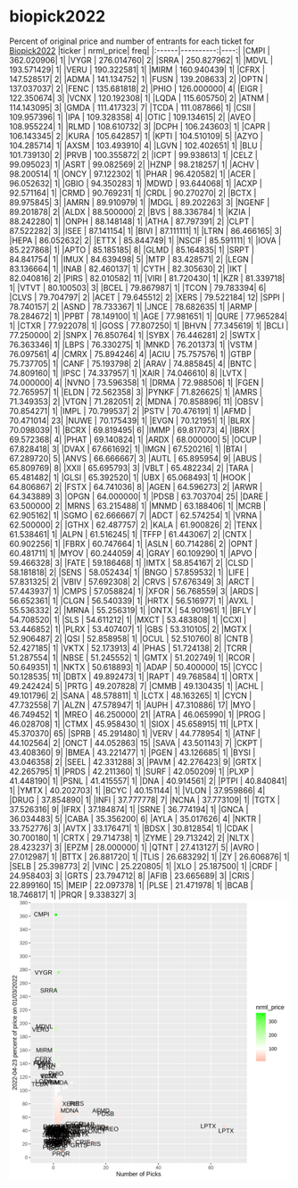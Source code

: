 # biopick2022
Percent of original price and number of entrants for each ticket for [Biopick2022](https://twitter.com/hashtag/Biopick2022)
|ticker | nrml_price| freq|
|:------|----------:|----:|
|CMPI   | 362.020906|    1|
|VYGR   | 276.014760|    2|
|SRRA   | 250.827962|    1|
|MDVL   | 193.571429|    1|
|VERU   | 190.322581|    1|
|MIRM   | 160.940439|    1|
|CFRX   | 147.528517|    2|
|ADMA   | 141.134752|    1|
|FUSN   | 139.208633|    2|
|OPTN   | 137.037037|    2|
|FENC   | 135.681818|    2|
|PHIO   | 126.000000|    4|
|EIGR   | 122.350674|    3|
|VCNX   | 120.192308|    1|
|LQDA   | 115.605750|    2|
|ATNM   | 114.143095|    3|
|GMDA   | 111.417323|    7|
|TCDA   | 111.087866|    1|
|CSII   | 109.957396|    1|
|IPA    | 109.328358|    4|
|OTIC   | 109.134615|    2|
|AVEO   | 108.955224|    1|
|RLMD   | 108.610732|    3|
|DCPH   | 106.243603|    1|
|CAPR   | 106.143345|    2|
|KURA   | 105.642857|    1|
|KPTI   | 104.510109|    5|
|AZYO   | 104.285714|    1|
|AXSM   | 103.493910|    4|
|LGVN   | 102.402651|    1|
|BLU    | 101.739130|    2|
|PRVB   | 100.355872|    2|
|ICPT   |  99.938613|    1|
|CELZ   |  99.095023|    1|
|ASRT   |  99.082569|    2|
|HZNP   |  98.218257|    1|
|ACHV   |  98.200514|    1|
|ONCY   |  97.122302|    1|
|PHAR   |  96.420582|    1|
|ACER   |  96.052632|    1|
|GBIO   |  94.350283|    1|
|MDWD   |  93.644068|    1|
|ACXP   |  92.571164|    1|
|CRMD   |  90.769231|    1|
|CRDL   |  90.270270|    2|
|BCTX   |  89.975845|    3|
|AMRN   |  89.910979|    1|
|MDGL   |  89.202263|    3|
|NGENF  |  89.201878|    2|
|ALDX   |  88.500000|    2|
|BVS    |  88.336784|    1|
|KZIA   |  88.242280|    1|
|ONPH   |  88.148148|    1|
|ATHA   |  87.797391|    2|
|CLPT   |  87.522282|    3|
|ISEE   |  87.141154|    1|
|BIVI   |  87.111111|    1|
|LTRN   |  86.466165|    3|
|HEPA   |  86.052632|    2|
|ETTX   |  85.844749|    1|
|NSCIF  |  85.591111|    1|
|IOVA   |  85.227868|    1|
|APTO   |  85.185185|    8|
|GLMD   |  85.164835|    1|
|SRPT   |  84.841754|    1|
|IMUX   |  84.639498|    5|
|MTP    |  83.428571|    2|
|LEGN   |  83.136664|    1|
|INAB   |  82.460137|    1|
|CYTH   |  82.305630|    2|
|IKT    |  82.040816|    2|
|PIRS   |  82.010582|   11|
|VIRI   |  81.720430|    1|
|KZR    |  81.339718|    1|
|VTVT   |  80.100503|    3|
|BCEL   |  79.867987|    1|
|TCON   |  79.783394|    6|
|CLVS   |  79.704797|    2|
|ACET   |  79.645512|    2|
|XERS   |  79.522184|   12|
|SPPI   |  78.740157|    2|
|ASND   |  78.733367|    1|
|JNCE   |  78.682635|    1|
|ARMP   |  78.284672|    1|
|PPBT   |  78.149100|    1|
|AGE    |  77.981651|    1|
|QURE   |  77.965284|    1|
|CTXR   |  77.922078|    1|
|GOSS   |  77.807250|    1|
|BHVN   |  77.345619|    1|
|BCLI   |  77.250000|    2|
|SNPX   |  76.850764|    1|
|SYBX   |  76.446281|    2|
|SWTX   |  76.363346|    1|
|LBPS   |  76.330275|    1|
|MNKD   |  76.201373|    1|
|VSTM   |  76.097561|    4|
|CMRX   |  75.894246|    4|
|ACIU   |  75.757576|    1|
|GTBP   |  75.737705|    1|
|CANF   |  75.193798|    2|
|ARAV   |  74.885845|    4|
|BNTC   |  74.809160|    1|
|IPSC   |  74.337957|    1|
|XAIR   |  74.046610|    8|
|LVTX   |  74.000000|    4|
|NVNO   |  73.596358|    1|
|DRMA   |  72.988506|    1|
|FGEN   |  72.765957|    1|
|ELDN   |  72.562358|    3|
|PYNKF  |  71.826625|    1|
|AMRS   |  71.349353|    2|
|VTGN   |  71.282051|    2|
|MDNA   |  70.858896|   11|
|OBSV   |  70.854271|    1|
|IMPL   |  70.799537|    2|
|PSTV   |  70.476191|    1|
|AFMD   |  70.471014|   23|
|NUWE   |  70.175439|    1|
|EVGN   |  70.121951|    1|
|BLRX   |  70.098039|    1|
|BCRX   |  69.819495|    6|
|IMMP   |  69.817073|    4|
|IBRX   |  69.572368|    4|
|PHAT   |  69.140824|    1|
|ARDX   |  68.000000|    5|
|OCUP   |  67.828418|    3|
|DVAX   |  67.661692|    1|
|IMGN   |  67.520216|    1|
|BTAI   |  67.289720|    5|
|ANVS   |  66.666667|    3|
|AUTL   |  65.895954|    9|
|ABUS   |  65.809769|    8|
|XXII   |  65.695793|    3|
|VBLT   |  65.482234|    2|
|TARA   |  65.481482|    1|
|GLSI   |  65.392520|    1|
|UBX    |  65.068493|    1|
|HOOK   |  64.806867|    2|
|FSTX   |  64.741036|    8|
|AGEN   |  64.596273|    2|
|ARWR   |  64.343889|    3|
|OPGN   |  64.000000|    1|
|PDSB   |  63.703704|   25|
|DARE   |  63.500000|    2|
|MRNS   |  63.215488|    1|
|MNMD   |  63.188406|    1|
|MCRB   |  62.905162|    1|
|SGMO   |  62.666667|    7|
|ADCT   |  62.574254|    1|
|VRNA   |  62.500000|    2|
|GTHX   |  62.487757|    2|
|KALA   |  61.900826|    2|
|TENX   |  61.538461|    1|
|ALPN   |  61.516245|    1|
|TFFP   |  61.443067|    2|
|CNTX   |  60.902256|    1|
|FBRX   |  60.747664|    1|
|ASLN   |  60.714286|    2|
|OPNT   |  60.481711|    1|
|MYOV   |  60.244059|    4|
|GRAY   |  60.109290|    1|
|APVO   |  59.466328|    3|
|FATE   |  59.186468|    1|
|IMTX   |  58.854167|    2|
|CLSD   |  58.181818|    2|
|SENS   |  58.052434|    1|
|BNGO   |  57.859532|    1|
|LIFE   |  57.831325|    2|
|VBIV   |  57.692308|    2|
|CRVS   |  57.676349|    3|
|ARCT   |  57.443937|    1|
|CMPS   |  57.058824|    1|
|XFOR   |  56.768559|    3|
|ARDS   |  56.652361|    1|
|CLGN   |  56.540339|    1|
|HRTX   |  56.516977|    1|
|AVXL   |  55.536332|    2|
|MRNA   |  55.256319|    1|
|ONTX   |  54.901961|    1|
|BFLY   |  54.708520|    1|
|SLS    |  54.611212|    1|
|MXCT   |  53.483808|    1|
|CCXI   |  53.446852|    1|
|PLRX   |  53.407407|    1|
|GBS    |  53.310105|    2|
|MGTX   |  52.906487|    2|
|QSI    |  52.858958|    1|
|OCUL   |  52.510760|    8|
|CNTB   |  52.427185|    1|
|VKTX   |  52.173913|    4|
|PHAS   |  51.724138|    2|
|TCRR   |  51.287554|    1|
|NBSE   |  51.245552|    1|
|GMTX   |  51.202749|    1|
|RCOR   |  50.649351|    1|
|NKTX   |  50.618893|    1|
|ADAP   |  50.400000|   15|
|CYCC   |  50.128535|   11|
|DBTX   |  49.892473|    1|
|RAPT   |  49.768584|    1|
|ORTX   |  49.242424|    5|
|PRTG   |  49.207828|    7|
|CMMB   |  49.130435|    1|
|ACHL   |  49.101796|    2|
|SANA   |  48.578811|    1|
|LCTX   |  48.163265|    1|
|CYCN   |  47.732558|    7|
|ALZN   |  47.578947|    1|
|AUPH   |  47.310886|   17|
|MYO    |  46.749452|    1|
|MREO   |  46.250000|   21|
|ATRA   |  46.065990|    1|
|PROG   |  46.028708|    1|
|CTMX   |  45.958430|    1|
|SIOX   |  45.658915|   11|
|LPTX   |  45.370370|   65|
|SPRB   |  45.291480|    1|
|VERV   |  44.778954|    1|
|ATNF   |  44.102564|    2|
|ONCT   |  44.052863|   15|
|SAVA   |  43.501143|    7|
|CKPT   |  43.408360|    9|
|BMEA   |  43.221477|    1|
|PGEN   |  43.126685|    1|
|BYSI   |  43.046358|    2|
|SEEL   |  42.331288|    3|
|PAVM   |  42.276423|    9|
|GRTX   |  42.265795|    1|
|PRDS   |  42.211360|    1|
|SURF   |  42.050209|    1|
|PLXP   |  41.448190|    1|
|PSNL   |  41.415557|    1|
|DNA    |  40.914561|    2|
|PTPI   |  40.840841|    1|
|YMTX   |  40.202703|    1|
|BCYC   |  40.151144|    1|
|VLON   |  37.959866|    4|
|DRUG   |  37.854890|    1|
|INFI   |  37.777778|    7|
|NCNA   |  37.773109|    1|
|TGTX   |  37.526316|    9|
|IFRX   |  37.184874|    1|
|SRNE   |  36.774194|    1|
|GNCA   |  36.034483|    5|
|CABA   |  35.356200|    6|
|AYLA   |  35.017626|    4|
|NKTR   |  33.752776|    3|
|AVTX   |  33.176471|    1|
|BDSX   |  30.812854|    1|
|CDAK   |  30.700180|    1|
|CRTX   |  29.714738|    1|
|ZYME   |  29.713242|    2|
|NLTX   |  28.423237|    3|
|EPZM   |  28.000000|    1|
|QTNT   |  27.413127|    5|
|AVRO   |  27.012987|    1|
|BTTX   |  26.881720|    1|
|TLIS   |  26.683292|    1|
|ZY     |  26.606876|    1|
|SELB   |  25.398773|    2|
|VINC   |  25.220805|    1|
|XLO    |  25.187500|    1|
|CRDF   |  24.958403|    3|
|GRTS   |  23.794712|    8|
|AFIB   |  23.665689|    3|
|CRIS   |  22.899160|   15|
|MEIP   |  22.097378|    1|
|PLSE   |  21.471978|    1|
|BCAB   |  18.746817|    1|
|PRQR   |   9.338327|    3|
![retvspicks](biopicks.png?raw=true)
